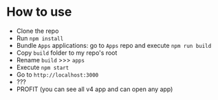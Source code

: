 # How to use

  - Clone the repo
  - Run `npm install`
  - Bundle `Apps` applications: go to `Apps` repo and execute `npm run build`
  - Copy `build` folder to my repo's root
  - Rename `build` >>> `apps`
  - Execute `npm start`
  - Go to `http://localhost:3000`
  - ???
  - PROFIT (you can see all v4 app and can open any app)


